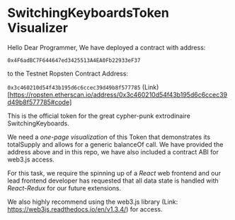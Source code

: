 # SwitchingKeyboardsToken Visualizer

Hello Dear Programmer, We have deployed a contract with address:

`0x4F6adBC7F644647ed3425513A4EA0Fb22933eF37`

to the Testnet Ropsten Contract Address:

`0x3c460210d54f43b195d6c6ccec39d49b8f577785`
(Link)[https://ropsten.etherscan.io/address/0x3c460210d54f43b195d6c6ccec39d49b8f577785#code]

This is the official token for the great cypher-punk extrodinaire SwitchingKeyboards.

We need a *one-page visualization* of this Token that demonstrates its totalSupply
and allows for a generic balanceOf call.  We have provided the address above
and in this repo, we have also included a contract ABI for web3.js access.

For this task, we require the spinning up of a *React* web frontend and our
lead frontend developer has requested that all data state is handled with *React-Redux*
for our future extensions.  

We also highly recommend using the web3.js library (Link: https://web3js.readthedocs.io/en/v1.3.4/)
for access.
